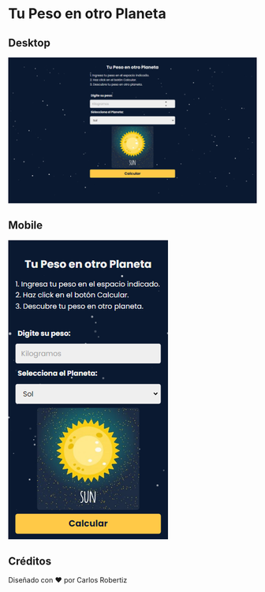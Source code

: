 # Tu Peso en otro Planeta


## Desktop

<img  src="./design/desktop.png" />

## Mobile

<img src="./design/mobil.png" />

## Créditos

Diseñado con ♥️ por Carlos Robertiz

